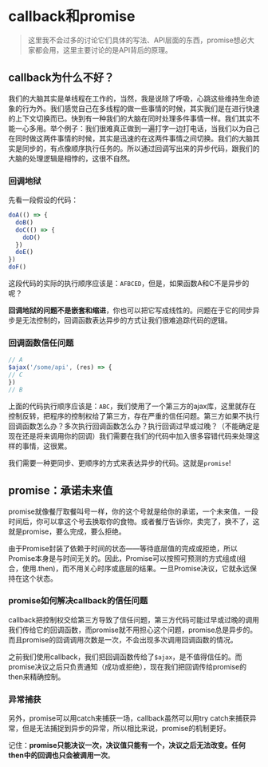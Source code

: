 # callback和promise
> 这里我不会过多的讨论它们具体的写法、API层面的东西，promise想必大家都会用，这里主要讨论的是API背后的原理。

## callback为什么不好？
我们的大脑其实是单线程在工作的，当然，我是说除了呼吸，心跳这些维持生命迹象的行为外。我们感觉自己在多线程的做一些事情的时候，其实我们是在进行快速的上下文切换而已。快到有一种我们的大脑在同时处理多件事情一样。我们其实不能一心多用。举个例子：我们很难真正做到一遍打字一边打电话，当我们以为自己在同时做这两件事情的时候，其实是迅速的在这两件事情之间切换。我们的大脑其实是同步的，有点像顺序执行任务的。所以通过回调写出来的异步代码，跟我们的大脑的处理逻辑是相悖的，这很不自然。
### 回调地狱
先看一段假设的代码：
```js
doA(() => {
  doB()
  doC(() => {
    doD()
  })
  doE()
})
doF()
```
这段代码的实际的执行顺序应该是：`AFBCED`，但是，如果函数A和C不是异步的呢？

**回调地狱的问题不是嵌套和缩进**，你也可以把它写成线性的。问题在于它的同步异步是无法控制的，回调函数表达异步的方式让我们很难追踪代码的逻辑。
### 回调函数信任问题
```js
// A
$ajax('/some/api', (res) => {
// C 
})
// B
```
上面的代码执行顺序应该是：`ABC`，我们使用了一个第三方的ajax库，这里就存在控制反转，把程序的控制权给了第三方，存在严重的信任问题。第三方如果不执行回调函数怎么办？多次执行回调函数怎么办？执行回调过早或过晚？（不能确定是现在还是将来调用你的回调）我们需要在我们的代码中加入很多容错代码来处理这样的事情，这很累。

我们需要一种更同步、更顺序的方式来表达异步的代码。这就是`promise`!

## promise：承诺未来值
promise就像餐厅取餐叫号一样，你的这个号就是给你的承诺，一个未来值，一段时间后，你可以拿这个号去换取你的食物。或者餐厅告诉你，卖完了，换不了，这就是promise，要么完成，要么拒绝。

由于Promise封装了依赖于时间的状态——等待底层值的完成或拒绝，所以Promise本身是与时间无关的。因此，Promise可以按照可预测的方式组成(组合，使用.then)，而不用关心时序或底层的结果。一旦Promise决议，它就永远保持在这个状态。

### promise如何解决callback的信任问题
callback把控制权交给第三方导致了信任问题，第三方代码可能过早或过晚的调用我们传给它的回调函数，而promise就不用担心这个问题，promise总是异步的。而且promise的回调调用次数是一次，不会出现多次调用回调函数的情况。

之前我们使用callback，我们把回调函数传给了`$ajax`，是不值得信任的。而promise决议之后只负责通知（成功或拒绝），现在我们把回调传给promise的then来精确控制。

### 异常捕获
另外，promise可以用catch来捕获一场，callback虽然可以用try catch来捕获异常，但是无法捕捉到异步的异常，所以相比来说，promise的机制更好。

记住：**promise只能决议一次，决议值只能有一个，决议之后无法改变。任何then中的回调也只会被调用一次**。